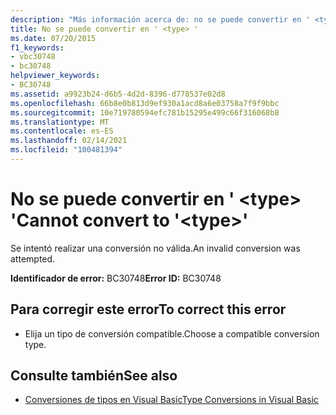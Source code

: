```yaml
---
description: "Más información acerca de: no se puede convertir en ' <type> '"
title: No se puede convertir en ' <type> '
ms.date: 07/20/2015
f1_keywords:
- vbc30748
- bc30748
helpviewer_keywords:
- BC30748
ms.assetid: a9923b24-d6b5-4d2d-8396-d778537e02d8
ms.openlocfilehash: 66b8e0b813d9ef930a1acd8a6e03758a7f9f9bbc
ms.sourcegitcommit: 10e719780594efc781b15295e499c66f316068b8
ms.translationtype: MT
ms.contentlocale: es-ES
ms.lasthandoff: 02/14/2021
ms.locfileid: "100481394"
---
```

# <a name="cannot-convert-to-type"></a><span data-ttu-id="1c735-103">No se puede convertir en ' \<type> '</span><span class="sxs-lookup"><span data-stu-id="1c735-103">Cannot convert to '\<type>'</span></span>

<span data-ttu-id="1c735-104">Se intentó realizar una conversión no válida.</span><span class="sxs-lookup"><span data-stu-id="1c735-104">An invalid conversion was attempted.</span></span>  
  
 <span data-ttu-id="1c735-105">**Identificador de error:** BC30748</span><span class="sxs-lookup"><span data-stu-id="1c735-105">**Error ID:** BC30748</span></span>  
  
## <a name="to-correct-this-error"></a><span data-ttu-id="1c735-106">Para corregir este error</span><span class="sxs-lookup"><span data-stu-id="1c735-106">To correct this error</span></span>  
  
- <span data-ttu-id="1c735-107">Elija un tipo de conversión compatible.</span><span class="sxs-lookup"><span data-stu-id="1c735-107">Choose a compatible conversion type.</span></span>  
  
## <a name="see-also"></a><span data-ttu-id="1c735-108">Consulte también</span><span class="sxs-lookup"><span data-stu-id="1c735-108">See also</span></span>

- [<span data-ttu-id="1c735-109">Conversiones de tipos en Visual Basic</span><span class="sxs-lookup"><span data-stu-id="1c735-109">Type Conversions in Visual Basic</span></span>](../programming-guide/language-features/data-types/type-conversions.md)
